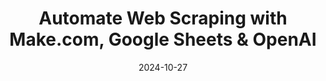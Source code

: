 ---
categories:
- Automation & Workflows
- Development
date: 2024-10-27
description: Learn how to build a fully automated web scraping system using Make.com,
  Google Sheets, and OpenAI to extract valuable data efficiently.
duration: 14 minutes
layout: course
level: Beginner
sections:
- description: Video introduction, welcome to new subscribers, and an invitation to
    join the community for extra resources and templates.
  timestamp: 00:00
  title: "\U0001F44B Introduction & Community Invitation"
- description: Creating a Google Sheet to store URLs and desired data points, organizing
    columns for efficient data collection.
  timestamp: 01:20
  title: "\U0001F680 Setting up Your Google Sheet"
- description: Adding the Google Sheets module to search rows, using the HTTP module
    to make requests and retrieve data from URLs, checking status codes.
  timestamp: 02:45
  title: '⚙️ Building the Make.com Workflow: Google Sheets & HTTP'
- description: Utilizing the text parser module to clean HTML data, preparing it for
    OpenAI processing.
  timestamp: 04:45
  title: "\U0001F9F9 Data Cleaning with Text Parser"
- description: Integrating OpenAI to extract specific information from the cleaned
    text using well-defined prompts, leveraging JSON format for organization.
  timestamp: 05:25
  title: "\U0001F9E0 Extracting Insights with OpenAI"
- description: Using a second Google Sheets module to update the initial sheet with
    the extracted data, ensuring all information is neatly organized.
  timestamp: 07:10
  title: "\U0001F504 Updating Google Sheet with Scraped Data"
- description: Reviewing the final Google Sheet for accuracy, setting up the workflow
    to run automatically on a schedule.
  timestamp: 07:55
  title: ✅ Final Checks & Automation
- description: Discussing the advantages of using Make.com and OpenAI for cost-effectiveness,
    time-saving, and access to fresh, relevant data.
  timestamp: 08:30
  title: "\U0001F4AA Make.com & OpenAI Advantages"
- description: Addressing potential challenges, including initial setup time, learning
    curve, and API limits, providing solutions to mitigate these issues.
  timestamp: 09:45
  title: "\U0001F914 Challenges & Considerations"
- description: Advanced techniques to enhance the automation, including scheduling,
    specific prompts, automated alerts, data cleaning, and bulk scraping.
  timestamp: '10:55'
  title: "\U0001F680 Pro Tips & Advanced Techniques"
- description: Exploring monetization options by offering the automated web scraping
    service, combining it with other APIs for expanded functionality.
  timestamp: '12:25'
  title: "\U0001F4B0 Monetization & Expansion"
- description: Summary of the process, encouraging viewers to build their own automated
    workflow, and promoting the community for additional resources.
  timestamp: '13:30'
  title: "\U0001F389 Conclusion & Call to Action"
tags:
- Make.com
- Google Sheets
- OpenAI
- Web Scraping
- Automation
- AI
thumbnail: https://i.ytimg.com/vi/-OqS2ol4VA8/sddefault.jpg
title: Automate Web Scraping with Make.com, Google Sheets & OpenAI
videoId: -OqS2ol4VA8
---